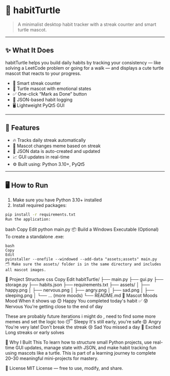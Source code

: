 # 🐢 habitTurtle

> A minimalist desktop habit tracker with a streak counter and smart turtle mascot.

---

## ✨ What It Does

habitTurtle helps you build daily habits by tracking your consistency — like solving a LeetCode problem or going for a walk — and displays a cute turtle mascot that reacts to your progress.

- 🧠 Smart streak counter  
- 🐢 Turtle mascot with emotional states  
- ✅ One-click “Mark as Done” button  
- 📆 JSON-based habit logging  
- 🖥️ Lightweight PyQt5 GUI

---

## 🚀 Features

- 🔥 Tracks daily streak automatically
- 🐢 Mascot changes meme based on streak
- 📅 JSON data is auto-created and updated
- 📈 GUI updates in real-time
- ⚙️ Built using: Python 3.10+, PyQt5

---

## 🖥️ How to Run

1. Make sure you have Python 3.10+ installed
2. Install required packages:

```bash
pip install -r requirements.txt
Run the application:
```

bash
Copy
Edit
python main.py
📦 Build a Windows Executable (Optional)
To create a standalone .exe:
```
bash
Copy
Edit
pyinstaller --onefile --windowed --add-data "assets;assets" main.py
🗂 Make sure the assets/ folder is in the same directory and includes all mascot images.
```
📁 Project Structure
css
Copy
Edit
habitTurtle/
├── main.py
├── gui.py
├── storage.py
├── habits.json
├── requirements.txt
├── assets/
│   ├── happy.png
│   ├── nervous.png
│   ├── angry.png
│   ├── sad.png
│   ├── sleeping.png
│   └── ... (more moods)
└── README.md
🐢 Mascot Moods
Mood	When it shows up
😊 Happy	You completed today's habit ✅
😰 Nervous	You're getting close to the end of day

These are probably future iterations i might do , need to find some more memes and set the logic too
😴 Sleepy	It's still early, you're safe
😡 Angry	You're very late! Don't break the streak
😢 Sad	You missed a day
🤩 Excited	Long streaks or early solves

🧠 Why I Built This
To learn how to structure small Python projects, use real-time GUI updates, manage state with JSON, and make habit tracking fun using mascots like a turtle. This is part of a learning journey to complete 20–30 meaningful mini-projects for mastery.

🔗 License
MIT License — free to use, modify, and share.
